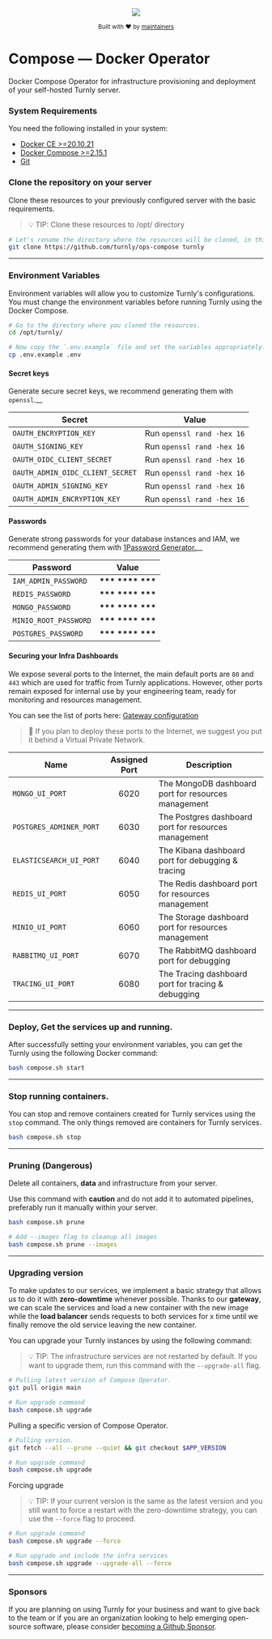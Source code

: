 <div align="center">
  <p align="center">
      <a href="https://turnly.app" target="_blank" rel="noopener">
          <img src="https://raw.githubusercontent.com/turnly/turnly/develop/docs/assets/github-header.png" />
      </a>
  </p>

  <p>
    <sub>
      Built with ❤︎ by
      <a href="https://github.com/turnly/turnly/blob/develop/OWNERS.md">
        maintainers
      </a>
    </sub>
  </p>
</div>

# Compose — Docker Operator

Docker Compose Operator for infrastructure provisioning and deployment of your self-hosted Turnly server.

### System Requirements

You need the following installed in your system:

- [Docker CE >=20.10.21](https://docs.docker.com/engine/release-notes)
- [Docker Compose >=2.15.1](https://docs.docker.com/compose/release-notes)
- [Git](https://git-scm.com/downloads)

### Clone the repository on your server

Clone these resources to your previously configured server with the basic requirements.

> 💡 TIP: Clone these resources to /opt/ directory

```sh
# Let's rename the directory where the resources will be cloned, in this case "turnly".
git clone https://github.com/turnly/ops-compose turnly
```

___

### Environment Variables

Environment variables will allow you to customize Turnly's configurations.
You must change the environment variables before running Turnly using the Docker Compose.

```sh
# Go to the directory where you cloned the resources.
cd /opt/turnly/

# Now copy the `.env.example` file and set the variables appropriately.
cp .env.example .env
```
#### Secret keys

Generate secure secret keys, we recommend generating them with `openssl`.__

| Secret                             | Value                        |
| ---------------------------------- | ---------------------------- |
| `OAUTH_ENCRYPTION_KEY`             | Run `openssl rand -hex 16`   |
| `OAUTH_SIGNING_KEY`                | Run `openssl rand -hex 16`   |
| `OAUTH_OIDC_CLIENT_SECRET`         | Run `openssl rand -hex 16`   |
| `OAUTH_ADMIN_OIDC_CLIENT_SECRET`   | Run `openssl rand -hex 16`   |
| `OAUTH_ADMIN_SIGNING_KEY`          | Run `openssl rand -hex 16`   |
| `OAUTH_ADMIN_ENCRYPTION_KEY`       | Run `openssl rand -hex 16`   |

#### Passwords

Generate strong passwords for your database instances and IAM,
we recommend generating them with [1Password Generator.](https://1password.com/password-generator)__

| Password                 | Value                |
| ------------------------ | :------------------: |
| `IAM_ADMIN_PASSWORD`     | __*** **** ***__     |
| `REDIS_PASSWORD`         | __*** **** ***__     |
| `MONGO_PASSWORD`         | __*** **** ***__     |
| `MINIO_ROOT_PASSWORD`    | __*** **** ***__     |
| `POSTGRES_PASSWORD`      | __*** **** ***__     |

#### Securing your Infra Dashboards

We expose several ports to the Internet, the main default ports are `80` and `443` which are
used for traffic from Turnly applications. However, other ports remain exposed for internal
use by your engineering team, ready for monitoring and resources management.

You can see the list of ports here: [Gateway configuration](/gateway.yml#L57)

> 🚨 If you plan to deploy these ports to the Internet, we suggest you put it behind a Virtual Private Network.

| Name                         | Assigned Port  | Description                                             |
| ---------------------------- | :------------: | ------------------------------------------------------- |
| `MONGO_UI_PORT`              | 6020           | The MongoDB dashboard port for resources management     |
| `POSTGRES_ADMINER_PORT`      | 6030           | The Postgres dashboard port for resources management    |
| `ELASTICSEARCH_UI_PORT`      | 6040           | The Kibana dashboard port for debugging & tracing       |
| `REDIS_UI_PORT`              | 6050           | The Redis dashboard port for resources management       |
| `MINIO_UI_PORT`              | 6060           | The Storage dashboard port for resources management     |
| `RABBITMQ_UI_PORT`           | 6070           | The RabbitMQ dashboard port for debugging               |
| `TRACING_UI_PORT`            | 6080           | The Tracing dashboard port for tracing & debugging      |

___

### Deploy, Get the services up and running.

After successfully setting your environment variables, you can get the Turnly using the following Docker command:

```sh
bash compose.sh start
```

___

### Stop running containers.

You can stop and remove containers created for Turnly services using the `stop` command.
The only things removed are containers for Turnly services.

```sh
bash compose.sh stop
```

___

### Pruning (Dangerous)

Delete all containers, **data** and infrastructure from your server.

Use this command with **caution** and do not add it to automated pipelines, preferably run it manually within your server.

```sh
bash compose.sh prune

# Add --images flag to cleanup all images
bash compose.sh prune --images
```

___

### Upgrading version

To make updates to our services, we implement a basic strategy that allows us to do it
with **zero-downtime** whenever possible. Thanks to our **gateway**, we can scale the services
and load a new container with the new image while the **load balancer** sends requests
to both services for x time until we finally remove the old service leaving the new container.

You can upgrade your Turnly instances by using the following command:

> 💡 TIP: The infrastructure services are not restarted by default.
> If you want to upgrade them, run this command with the `--upgrade-all` flag.

```sh
# Pulling latest version of Compose Operator.
git pull origin main

# Run upgrade command
bash compose.sh upgrade
```

Pulling a specific version of Compose Operator.

```sh
# Pulling version.
git fetch --all --prune --quiet && git checkout $APP_VERSION

# Run upgrade command
bash compose.sh upgrade
```

Forcing upgrade

> 💡 TIP: If your current version is the same as the latest version and you still
> want to force a restart with the zero-downtime strategy, you can use the `--force` flag to proceed.

```sh
# Run upgrade command
bash compose.sh upgrade --force

# Run upgrade and include the infra services
bash compose.sh upgrade --upgrade-all --force
```

___

### Sponsors

If you are planning on using Turnly for your business and want to give back to the
team or if you are an organization looking to help emerging open-source
software, please consider [becoming a Github Sponsor](https://github.com/sponsors/efraa).
